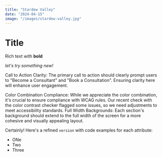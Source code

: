 ```yaml
---
title: "Stardew Valley"
date: "2024-04-15"
image: "/images/stardew-valley.jpg"
---
```


<!-- @format -->

# Title

Rich text with **bold**

_let's try something new!_

Call to Action Clarity: The primary call to action should clearly prompt users to "Become a Consultant" and "Book a Consultation". Ensuring clarity here will enhance user engagement.

Color Combination Compliance: While we appreciate the color combination, it's crucial to ensure compliance with WCAG rules. Our recent check with the color contrast checker flagged some issues, so we need adjustments to meet accessibility standards.
Full Width Backgrounds: Each section's background should extend to the full width of the screen for a more cohesive and visually appealing layout.

Certainly! Here's a refined `version` with code examples for each attribute:

- ONe
- Two
- Three
